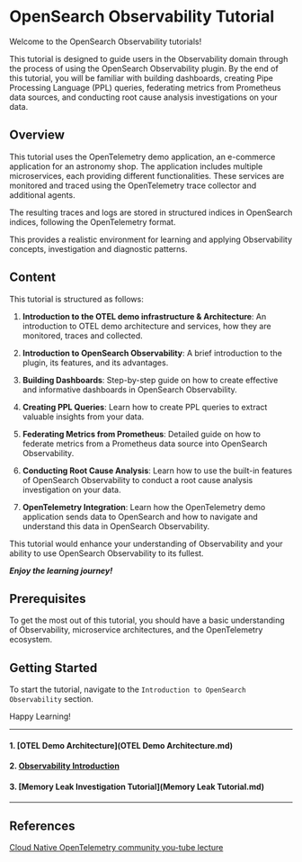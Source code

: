 # OpenSearch Observability Tutorial

Welcome to the OpenSearch Observability tutorials! 

This tutorial is designed to guide users in the Observability domain through the process of using the OpenSearch Observability plugin. By the end of this tutorial, you will be familiar with building dashboards, creating Pipe Processing Language (PPL) queries, federating metrics from Prometheus data sources, and conducting root cause analysis investigations on your data.

## Overview

This tutorial uses the OpenTelemetry demo application, an e-commerce application for an astronomy shop. The application includes multiple microservices, each providing different functionalities. These services are monitored and traced using the OpenTelemetry trace collector and additional agents.

The resulting traces and logs are stored in structured indices in OpenSearch indices, following the OpenTelemetry format. 

This provides a realistic environment for learning and applying Observability concepts, investigation and diagnostic patterns.

## Content

This tutorial is structured as follows:

1. **Introduction to the OTEL demo infrastructure & Architecture**: An introduction to OTEL demo architecture and services, how they are monitored, traces and collected.

2. **Introduction to OpenSearch Observability**: A brief introduction to the plugin, its features, and its advantages.

3. **Building Dashboards**: Step-by-step guide on how to create effective and informative dashboards in OpenSearch Observability.

4. **Creating PPL Queries**: Learn how to create PPL queries to extract valuable insights from your data.

5. **Federating Metrics from Prometheus**: Detailed guide on how to federate metrics from a Prometheus data source into OpenSearch Observability.

6. **Conducting Root Cause Analysis**: Learn how to use the built-in features of OpenSearch Observability to conduct a root cause analysis investigation on your data.

7. **OpenTelemetry Integration**: Learn how the OpenTelemetry demo application sends data to OpenSearch and how to navigate and understand this data in OpenSearch Observability.

This tutorial would enhance your understanding of Observability and your ability to use OpenSearch Observability to its fullest.

**_Enjoy the learning journey!_**

## Prerequisites

To get the most out of this tutorial, you should have a basic understanding of Observability, microservice architectures, and the OpenTelemetry ecosystem.

## Getting Started

To start the tutorial, navigate to the `Introduction to OpenSearch Observability` section.

Happy Learning!

---

#### 1. [OTEL Demo Architecture](OTEL Demo Architecture.md) 

#### 2. [Observability Introduction](Observability-Introduction) 

#### 3. [Memory Leak Investigation Tutorial](Memory Leak Tutorial.md) 


---
## References

[Cloud Native OpenTelemetry community you-tube lecture](https://www.youtube.com/watch?v=kD0EAjly9jc)
